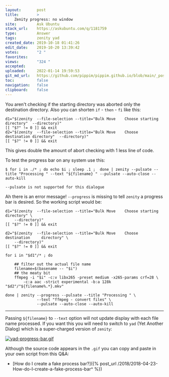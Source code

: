 ```yaml
---
layout:       post
title:        >
    Zenity progress: no window
site:         Ask Ubuntu
stack_url:    https://askubuntu.com/q/1181759
type:         Answer
tags:         zenity yad
created_date: 2019-10-18 01:41:26
edit_date:    2019-10-20 13:39:42
votes:        "2 "
favorites:    
views:        "324 "
accepted:     
uploaded:     2022-01-14 19:59:53
git_md_url:   https://github.com/pippim/pippim.github.io/blob/main/_posts/2019/2019-10-18-Zenity-progress:-no-window.md
toc:          false
navigation:   false
clipboard:    false
---
```


You aren't checking if the starting directory was aborted only the destination directory. Also you can shorten `if` - `then` - `fi` like this:

<!-- Language-all: lang-bash -->

``` 
d1="$(zenity  --file-selection --title="Bulk Move    Choose starting directory"  --directory)"
[[ "$?" != 0 ]] && exit
d2="$(zenity  --file-selection --title="Bulk Move    Choose destination directory"  --directory)"
[[ "$?" != 0 ]] && exit

```

This gives double the amount of abort checking with 1 less line of code.

To test the progress bar on any system use this:

``` 
$ for i in ./* ; do echo $i ; sleep .1 ;  done | zenity --pulsate --title "Processing " --text "${filename} " --pulsate --auto-close --auto-kill

--pulsate is not supported for this dialogue

```

Ah there is an error message! `--progress` is missing to tell `zenity` a progress bar is desired. So the working script would be:

``` 
d1="$(zenity  --file-selection --title="Bulk Move    Choose starting directory" \
    --directory)"
[[ "$?" != 0 ]] && exit

d2="$(zenity  --file-selection --title="Bulk Move    Choose destination     directory" \
    --directory)"
[[ "$?" != 0 ]] && exit

for i in "$d1"/* ; do

    ## filter out the actual file name
    filename=$(basename -- "$i")
    ## the meaty bit
    ffmpeg -i "$i" -c:v libx265 -preset medium -x265-params crf=28 \
        -c:a aac -strict experimental -b:a 128k "$d2"/"${filename%.*}.mkv"

done | zenity --progress --pulsate --title "Processing " \
              --text "ffmpeg - convert files" \
              --pulsate --auto-close --auto-kill

```


----------


Passing `${filename}` to `--text` option will not update display with each file name processed. If you want this you will need to switch to `yad` (Yet Another Dialog) which is a super-charged version of `zenity`:

[![yad-progress-bar.gif][1]][1]

Although the source code appears in the `.gif` you can copy and paste in your own script from this Q&A:

- [How do I create a fake process bar?]({% post_url /2018/2018-04-23-How-do-I-create-a-fake-process-bar^ %})


  [1]: https://i.stack.imgur.com/w4HlS.gif
